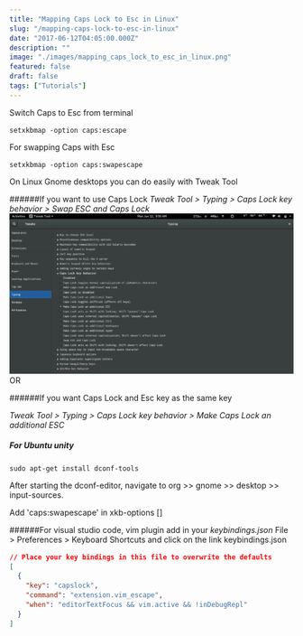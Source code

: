 ```yaml
---
title: "Mapping Caps Lock to Esc in Linux"
slug: "/mapping-caps-lock-to-esc-in-linux"
date: "2017-06-12T04:05:00.000Z"
description: ""
image: "./images/mapping_caps_lock_to_esc_in_linux.png"
featured: false
draft: false
tags: ["Tutorials"]
---
```


Switch Caps to Esc from terminal

```shell
setxkbmap -option caps:escape
```

For swapping Caps with Esc

```shell
setxkbmap -option caps:swapescape
```

On Linux Gnome desktops you can do easily with Tweak Tool

######If you want to use Caps Lock
_Tweak Tool > Typing > Caps Lock key behavior > Swap ESC and Caps Lock_
![Mapping Caps Lock to Esc in Linux](./images/mapping_caps_lock_to_esc_in_linux.png)
OR

######If you want Caps Lock and Esc key as the same key

_Tweak Tool > Typing > Caps Lock key behavior > Make Caps Lock an additional ESC_

##### For Ubuntu unity

```shell
sudo apt-get install dconf-tools
```

After starting the dconf-editor, navigate to org >> gnome >> desktop >> input-sources.

Add 'caps:swapescape' in xkb-options []

######For visual studio code, vim plugin add in your _keybindings.json_
File > Preferences > Keyboard Shortcuts and click on the link keybindings.json

```json
// Place your key bindings in this file to overwrite the defaults
[
  {
    "key": "capslock",
    "command": "extension.vim_escape",
    "when": "editorTextFocus && vim.active && !inDebugRepl"
  }
]
```
